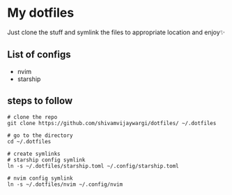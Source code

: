 # My dotfiles

Just clone the stuff and symlink the files to appropriate location and enjoy✨

## List of configs
- nvim
- starship

## steps to follow
```
# clone the repo
git clone https://github.com/shivamvijaywargi/dotfiles/ ~/.dotfiles

# go to the directory
cd ~/.dotfiles

# create symlinks
# starship config symlink
ln -s ~/.dotfiles/starship.toml ~/.config/starship.toml

# nvim config symlink
ln -s ~/.dotfiles/nvim ~/.config/nvim
```
